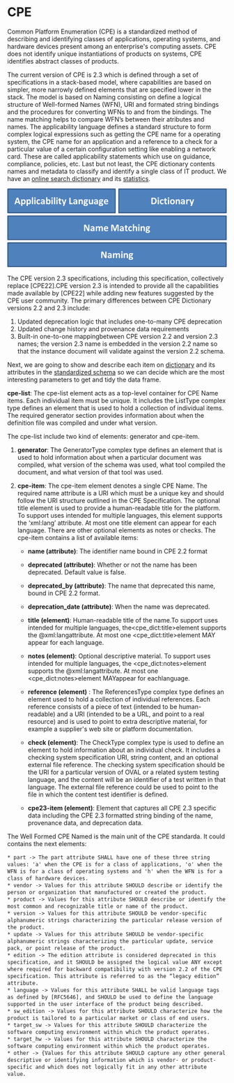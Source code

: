 # CPE

Common Platform Enumeration (CPE) is a standardized method of describing and identifying classes of applications, operating systems, and hardware devices present among an enterprise's computing assets. CPE does not identify unique instantiations of products on systems, CPE identifies abstract classes of products.

The current version of CPE is 2.3 which is defined through a set of specifications in a stack-based model, where capabilities are based on simpler, more narrowly defined elements that are specified lower in the stack. The model is based on Naming consisting on define a logical structure of Well-formed Names (WFN), URI and formated string bindings and the procedures for converting WFNs to and from the bindings. The name matching helps to compare WFN’s between their atributes and names. The applicability language defines a standard structure to form complex logical expressions such as getting the CPE name for a operating system, the CPE name for an application and a reference to a check for a particular value of a certain configuration setting like enabling a network card. These are called applicability statements which use on guidance, compliance, policies, etc.
Last but not least, the CPE dictionary contents names and metadata to classify and identify a single class of IT product. We have an [online search dictionary](https://nvd.nist.gov/products/cpe/search) and its [statistics](https://nvd.nist.gov/products/cpe/statistics).

![CPE_model](/images/cpe_stack.png)

The CPE version 2.3 specifications, including this specification, collectively replace [CPE22].CPE version 2.3 is intended to provide all the capabilities made available by [CPE22] while adding new features suggested by the CPE user community.
The primary differences between CPE Dictionary versions 2.2 and 2.3 include:
1. Updated deprecation logic that includes one-to-many CPE deprecation
2. Updated change history and provenance data requirements
3. Built-in one-to-one mappingbetween CPE version 2.2 and version 2.3 names; the version 2.3 name is embedded in the version 2.2 name so that the instance document will validate against the version 2.2 schema.

Next, we are going to show and describe each item on [dictionary](https://nvd.nist.gov/feeds/xml/cpe/dictionary/official-cpe-dictionary_v2.3.xml.zip) and its attributes in the [standardized schema](https://csrc.nist.gov/schema/cpe/2.3/cpe-dictionary_2.3.xsd) so we can decide which are the most interesting parameters to get and tidy the data frame.

**cpe-list**: The cpe-list element acts as a top-level container for CPE Name items. Each individual item must be unique. It includes the ListType complex type defines an element that is used to hold a collection of individual items. The required generator section provides information about when the definition file was compiled and under what version.

The cpe-list include two kind of elements: generator and cpe-item.         

 1. **generator**: The GeneratorType complex type defines an element that is used to hold information about when a particular document was compiled, what version of the schema was used, what tool compiled the document, and what version of that tool was used.

 2. **cpe-item**: The cpe-item element denotes a single CPE Name. The required name attribute is a URI which must be a unique key and should follow the URI structure outlined in the CPE Specification. The optional title element is used to provide a human-readable title for the platform. To support uses intended for multiple languages, this element supports the ‘xml:lang’ attribute. At most one title element can appear for each language. There are other optional elements as notes or checks.
	The cpe-item contains a list of available items:
	
    * **name (attribute)**: The identifier name bound in CPE 2.2 format
 
    * **deprecated (attribute)**: Whether or not the name has been deprecated. Default value is false.
 
    * **deprecated_by (attribute)**: The name that deprecated this name, bound in CPE 2.2 format.

    * **deprecation_date (attribute)**: When the name was deprecated.

    * **title (element)**: Human-readable title of the name.To support uses intended for multiple languages, the<cpe_dict:title>element supports the @xml:langattribute. At most one <cpe_dict:title>element MAY appear for each language.

    * **notes (element)**: Optional descriptive material. To support uses intended for multiple languages, the <cpe_dict:notes>element supports the @xml:langattribute. At most one <cpe_dict:notes>element MAYappear for eachlanguage. 

    * **reference (element)** : The ReferencesType complex type defines an element used to hold a collection of individual references. Each reference consists of a piece of text (intended to be human-readable) and a URI (intended to be a URL, and point to a real resource) and is used to point to extra descriptive material, for example a supplier's web site or platform documentation.

    * **check (element)**: The CheckType complex type is used to define an element to hold information about an individual check. It includes a checking system specification URI, string content, and an optional external file reference. The checking system specification should be the URI for a particular version of OVAL or a related system testing language, and the content will be an identifier of a test written in that language. The external file reference could be used to point to the file in which the content test identifier is defined. 

    * **cpe23-item (element)**: Element that captures all CPE 2.3 specific data including the CPE 2.3 formatted string binding of the name, provenance data, and deprecation data.


The Well Formed CPE Named is the main unit of the CPE standarda. It could contains the next elements:
    
    * part -> The part attribute SHALL have one of these three string values: 'a' when the CPE is for a class of applications, 'o' when the WFN is for a class of operating systems and 'h' when the WFN is for a class of hardware devices.
    * vendor -> Values for this attribute SHOULD describe or identify the person or organization that manufactured or created the product.
    * product -> Values for this attribute SHOULD describe or identify the most common and recognizable title or name of the product. 
    * version -> Values for this attribute SHOULD be vendor-specific alphanumeric strings characterizing the particular release version of the product.
    * update -> Values for this attribute SHOULD be vendor-specific alphanumeric strings characterizing the particular update, service pack, or point release of the product.
    * edition -> The edition attribute is considered deprecated in this specification, and it SHOULD be assigned the logical value ANY except where required for backward compatibility with version 2.2 of the CPE specification. This attribute is referred to as the “legacy edition” attribute.
    * language -> Values for this attribute SHALL be valid language tags as defined by [RFC5646], and SHOULD be used to define the language supported in the user interface of the product being described.
    * sw_edition -> Values for this attribute SHOULD characterize how the product is tailored to a particular market or class of end users.
    * target_sw -> Values for this attribute SHOULD characterize the software computing environment within which the product operates.
    * target_hw -> Values for this attribute SHOULD characterize the software computing environment within which the product operates.
    * other -> {Values for this attribute SHOULD capture any other general descriptive or identifying information which is vendor- or product-specific and which does not logically fit in any other attribute value.
